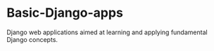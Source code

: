 # Basic-Django-apps
Django web applications aimed at learning and applying fundamental Django concepts.

